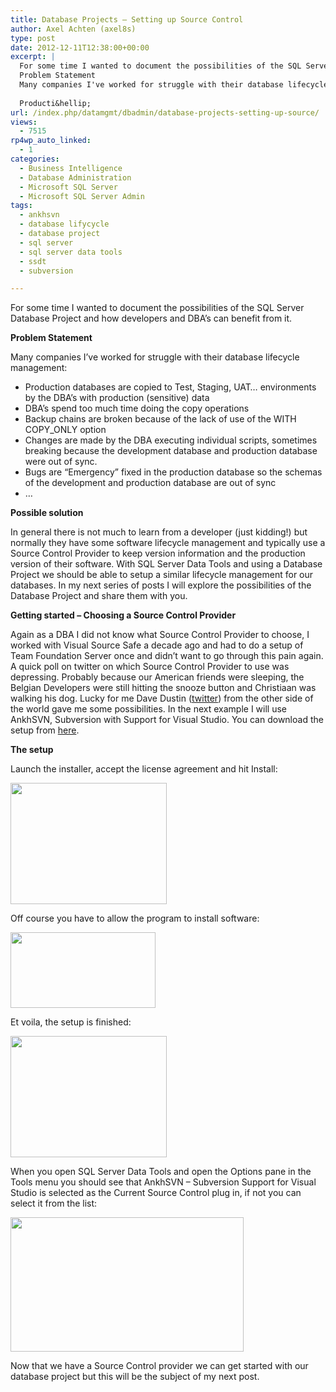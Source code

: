 ```yaml
---
title: Database Projects – Setting up Source Control
author: Axel Achten (axel8s)
type: post
date: 2012-12-11T12:38:00+00:00
excerpt: |
  For some time I wanted to document the possibilities of the SQL Server Database Project and how developers and DBA's can benefit from it.
  Problem Statement
  Many companies I've worked for struggle with their database lifecycle management:
    
  Producti&hellip;
url: /index.php/datamgmt/dbadmin/database-projects-setting-up-source/
views:
  - 7515
rp4wp_auto_linked:
  - 1
categories:
  - Business Intelligence
  - Database Administration
  - Microsoft SQL Server
  - Microsoft SQL Server Admin
tags:
  - ankhsvn
  - database lifycycle
  - database project
  - sql server
  - sql server data tools
  - ssdt
  - subversion

---
```

For some time I wanted to document the possibilities of the SQL Server Database Project and how developers and DBA&#8217;s can benefit from it.
  
**Problem Statement**
  
Many companies I&#8217;ve worked for struggle with their database lifecycle management:

  * Production databases are copied to Test, Staging, UAT&#8230; environments by the DBA&#8217;s with production (sensitive) data
  * DBA&#8217;s spend too much time doing the copy operations
  * Backup chains are broken because of the lack of use of the WITH COPY_ONLY option
  * Changes are made by the DBA executing individual scripts, sometimes breaking because the development database and production database were out of sync.
  * Bugs are &#8220;Emergency&#8221; fixed in the production database so the schemas of the development and production database are out of sync
  * &#8230;

**Possible solution**
  
In general there is not much to learn from a developer (just kidding!) but normally they have some software lifecycle management and typically use a Source Control Provider to keep version information and the production version of their software. With SQL Server Data Tools and using a Database Project we should be able to setup a similar lifecycle management for our databases. In my next series of posts I will explore the possibilities of the Database Project and share them with you.
  
**Getting started &#8211; Choosing a Source Control Provider**
  
Again as a DBA I did not know what Source Control Provider to choose, I worked with Visual Source Safe a decade ago and had to do a setup of Team Foundation Server once and didn&#8217;t want to go through this pain again. A quick poll on twitter on which Source Control Provider to use was depressing. Probably because our American friends were sleeping, the Belgian Developers were still hitting the snooze button and Christiaan was walking his dog. Lucky for me Dave Dustin ([twitter][1]) from the other side of the world gave me some possibilities. In the next example I will use AnkhSVN, Subversion with Support for Visual Studio. You can download the setup from [here][2].
  
**The setup**
  
Launch the installer, accept the license agreement and hit Install:

<div class="image_block">
  <a href="/wp-content/uploads/blogs/DataMgmt/Axel8s/DBPSetup1.png?mtime=1355235876"><img alt="" src="/wp-content/uploads/blogs/DataMgmt/Axel8s/DBPSetup1.png?mtime=1355235876" width="250" height="194" /></a>
</div>

Off course you have to allow the program to install software:

<div class="image_block">
  <a href="/wp-content/uploads/blogs/DataMgmt/Axel8s/DBPSetup2.png?mtime=1355235894"><img alt="" src="/wp-content/uploads/blogs/DataMgmt/Axel8s/DBPSetup2.png?mtime=1355235894" width="232" height="121" /></a>
</div>

Et voila, the setup is finished:

<div class="image_block">
  <a href="/wp-content/uploads/blogs/DataMgmt/Axel8s/DBPSetup3.png?mtime=1355236334"><img alt="" src="/wp-content/uploads/blogs/DataMgmt/Axel8s/DBPSetup3.png?mtime=1355236334" width="250" height="194" /></a>
</div>

When you open SQL Server Data Tools and open the Options pane in the Tools menu you should see that AnkhSVN &#8211; Subversion Support for Visual Studio is selected as the Current Source Control plug in, if not you can select it from the list:

<div class="image_block">
  <a href="/wp-content/uploads/blogs/DataMgmt/Axel8s/DBPSetup4.png?mtime=1355235963"><img alt="" src="/wp-content/uploads/blogs/DataMgmt/Axel8s/DBPSetup4.png?mtime=1355235963" width="373" height="215" /></a>
</div>

Now that we have a Source Control provider we can get started with our database project but this will be the subject of my next post.

 [1]: https://twitter.com/venzann
 [2]: http://visualstudiogallery.msdn.microsoft.com/E721D830-7664-4E02-8D03-933C3F1477F2